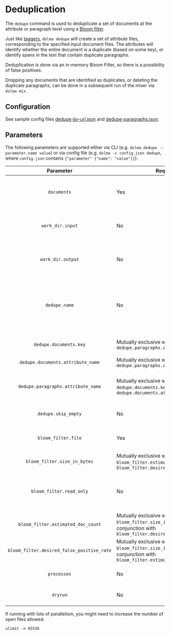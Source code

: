 # Deduplication

The `dedupe` command is used to deduplicate a set of documents at the attribute or paragraph level using a [Bloom filter](https://en.wikipedia.org/wiki/Bloom_filter).

Just like [taggers](taggers.md), `dolma dedupe` will create a set of attribute files, corresponding to the specified input document files. The attributes will identify whether the entire document is a duplicate (based on some key), or identify spans in the text that contain duplicate paragraphs.

Deduplication is done via an in-memory Bloom Filter, so there is a possibility of false positives.

Dropping any documents that are identified as duplicates, or deleting the duplicate paragraphs, can be done in a subsequent run of the mixer via `dolma mix`.

## Configuration

See sample config files [dedupe-by-url.json](examples/dedupe-by-url.json) and [dedupe-paragraphs.json](examples/dedupe-paragraphs.json).

## Parameters

The following parameters are supported either via CLI (e.g. `dolma dedupe --parameter.name value`) or via config file (e.g. `dolma -c config.json dedupe`, where `config.json` contains `{"parameter" {"name": "value"}}`):

|Parameter|Required?|Description|
|:---:|---|---|
|`documents`|Yes| One or more paths for input document files. Each accepts a single wildcard `*` character. Can be local, or an S3-compatible cloud path. |
|`work_dir.input`|No| Path to a local scratch directory where temporary input files can be placed. If not provided, Dolma will make one for you and delete it upon completion. |
|`work_dir.output`|No| Path to a local scratch directory where temporary output files can be placed. If not provided, Dolma will make one for you and delete it upon completion. |
|`dedupe.name`|No| Used to name output attribute files. One output file will be created for each input document file, where the key is obtained by substituting `documents` with `attributes/<name>`. If not provided, we will use either `dedupe.documents.attribute_name` or `dedupe.paragraphs.attribute_name`. |
|`dedupe.documents.key`| Mutually exclusive with `dedupe.paragraphs.attribute_name` | Use the json-path-specified field as the key for deduping. The value of the key must be a string. |
|`dedupe.documents.attribute_name`|Mutually exclusive with `dedupe.paragraphs.attribute_name`| Name of the attribute to set if the document is a duplicate. |
|`dedupe.paragraphs.attribute_name`|Mutually exclusive with `dedupe.documents.key` and `dedupe.documents.attribute_name` | Name of the attribute that will contain spans of duplicate paragraphs. Paragraphs are identified by splitting the `text` field by newline characters. |
|`dedupe.skip_empty`|No| If true, empty documents/paragraphs will be skipped. |
|`bloom_filter.file`|Yes| Save the Bloom filter to this file after processing. If present at startup, the Bloom filter will be loaded from this file. |
|`bloom_filter.size_in_bytes`| Mutually exclusive with `bloom_filter.estimated_doc_count` and `bloom_filter.desired_false_positive_rate`| Used to set the size of the Bloom filter (in bytes). |
|`bloom_filter.read_only`|No| If true, do not write to the Bloom filter. Useful for things like deduping against a precomputed list of blocked attributes (e.g. URLs) or for decontamination against test data. |
|`bloom_filter.estimated_doc_count`| Mutually exclusive with `bloom_filter.size_in_bytes`; must be set in conjunction with `bloom_filter.desired_false_positive_rate` | Estimated number of documents to dedupe. Used to set the size of the Bloom filter. |
|`bloom_filter.desired_false_positive_rate`| Mutually exclusive with `bloom_filter.size_in_bytes`; must be set in conjunction with `bloom_filter.estimated_doc_count` | Desired false positive rate for the Bloom filter. Used to set the size of the Bloom filter. |
|`processes`|No| Number of processes to use for deduplication. One process is used by default. |
|`dryrun`|No| If true, only print the configuration and exit without running the deduper. |


If running with lots of parallelism, you might need to increase the number of open files allowed:

```shell
ulimit -n 65536
```
